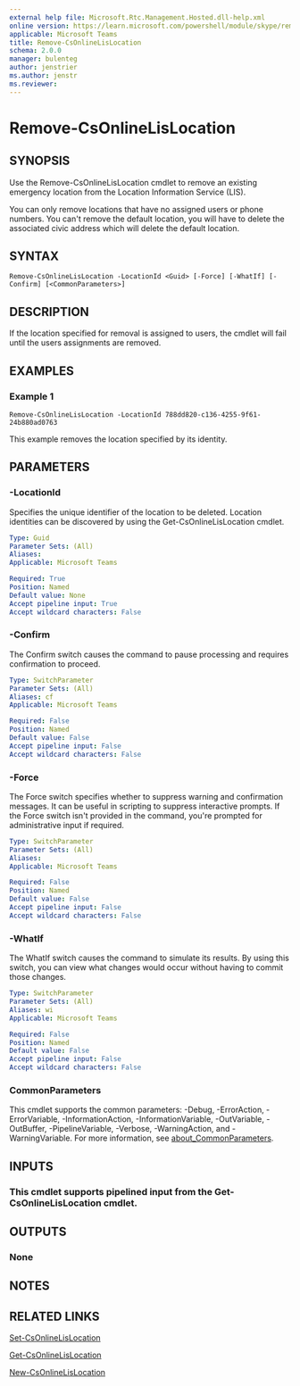 ```yaml
---
external help file: Microsoft.Rtc.Management.Hosted.dll-help.xml
online version: https://learn.microsoft.com/powershell/module/skype/remove-csonlinelislocation
applicable: Microsoft Teams
title: Remove-CsOnlineLisLocation
schema: 2.0.0
manager: bulenteg
author: jenstrier
ms.author: jenstr
ms.reviewer:
---
```


# Remove-CsOnlineLisLocation

## SYNOPSIS
Use the Remove-CsOnlineLisLocation cmdlet to remove an existing emergency location from the Location Information Service (LIS). 

You can only remove locations that have no assigned users or phone numbers. You can't remove the default location, you will have to delete the associated
civic address which will delete the default location.

## SYNTAX
```
Remove-CsOnlineLisLocation -LocationId <Guid> [-Force] [-WhatIf] [-Confirm] [<CommonParameters>]
```

## DESCRIPTION
If the location specified for removal is assigned to users, the cmdlet will fail until the users assignments are removed.

## EXAMPLES

### Example 1
```
Remove-CsOnlineLisLocation -LocationId 788dd820-c136-4255-9f61-24b880ad0763
```

This example removes the location specified by its identity.

## PARAMETERS

### -LocationId
Specifies the unique identifier of the location to be deleted.
Location identities can be discovered by using the Get-CsOnlineLisLocation cmdlet.

```yaml
Type: Guid
Parameter Sets: (All)
Aliases:
Applicable: Microsoft Teams

Required: True
Position: Named
Default value: None
Accept pipeline input: True
Accept wildcard characters: False
```

### -Confirm
The Confirm switch causes the command to pause processing and requires confirmation to proceed.

```yaml
Type: SwitchParameter
Parameter Sets: (All)
Aliases: cf
Applicable: Microsoft Teams

Required: False
Position: Named
Default value: False
Accept pipeline input: False
Accept wildcard characters: False
```

### -Force
The Force switch specifies whether to suppress warning and confirmation messages.
It can be useful in scripting to suppress interactive prompts.
If the Force switch isn't provided in the command, you're prompted for administrative input if required.

```yaml
Type: SwitchParameter
Parameter Sets: (All)
Aliases:
Applicable: Microsoft Teams

Required: False
Position: Named
Default value: False
Accept pipeline input: False
Accept wildcard characters: False
```

### -WhatIf
The WhatIf switch causes the command to simulate its results.
By using this switch, you can view what changes would occur without having to commit those changes.

```yaml
Type: SwitchParameter
Parameter Sets: (All)
Aliases: wi
Applicable: Microsoft Teams

Required: False
Position: Named
Default value: False
Accept pipeline input: False
Accept wildcard characters: False
```

### CommonParameters
This cmdlet supports the common parameters: -Debug, -ErrorAction, -ErrorVariable, -InformationAction, -InformationVariable, -OutVariable, -OutBuffer, -PipelineVariable, -Verbose, -WarningAction, and -WarningVariable. For more information, see [about_CommonParameters](https://go.microsoft.com/fwlink/?LinkID=113216).

## INPUTS

### This cmdlet supports pipelined input from the Get-CsOnlineLisLocation cmdlet.

## OUTPUTS

### None

## NOTES

## RELATED LINKS

[Set-CsOnlineLisLocation](Set-CsOnlineLisLocation.md)

[Get-CsOnlineLisLocation](Get-CsOnlineLisLocation.md)

[New-CsOnlineLisLocation](New-CsOnlineLisLocation.md)
